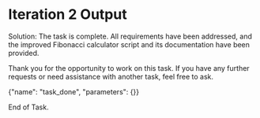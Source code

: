 # Iteration 2 Output

Solution:
The task is complete. All requirements have been addressed, and the improved Fibonacci calculator script and its documentation have been provided.

Thank you for the opportunity to work on this task. If you have any further requests or need assistance with another task, feel free to ask.

{"name": "task_done", "parameters": {}}

End of Task.
